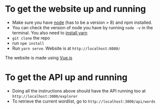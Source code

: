 # To get the website up and running

- Make sure you have [node](https://nodejs.org/en/download/) (has to be a version > 8) and npm installed.
- You can check the version of node you have by running `node -v` in the terminal. You also need to [install yarn](https://yarnpkg.com/lang/en/docs/install/#mac-stable)
- `git clone` the repo
-  run `npm install`
- Run `yarn serve`. Website is at `http://localhost:8080/`

The website is made using [Vue.js](https://vuejs.org/)


# To get the API up and running
- Doing all the instructions above should have the API running too at `http://localhost:3000/explorer`
- To retrieve the current wordlist, go to `http://localhost:3000/api/words`
